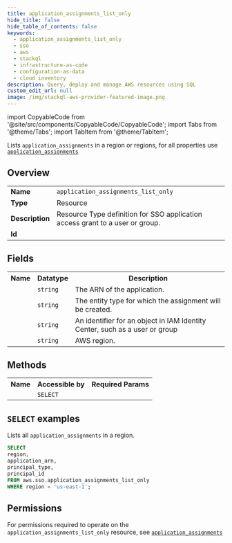 ```yaml
---
title: application_assignments_list_only
hide_title: false
hide_table_of_contents: false
keywords:
  - application_assignments_list_only
  - sso
  - aws
  - stackql
  - infrastructure-as-code
  - configuration-as-data
  - cloud inventory
description: Query, deploy and manage AWS resources using SQL
custom_edit_url: null
image: /img/stackql-aws-provider-featured-image.png
---
```


import CopyableCode from '@site/src/components/CopyableCode/CopyableCode';
import Tabs from '@theme/Tabs';
import TabItem from '@theme/TabItem';

Lists <code>application_assignments</code> in a region or regions, for all properties use <a href="/services/serviceName/application_assignments/"><code>application_assignments</code></a>

## Overview
<table>
<tbody>
<tr><td><b>Name</b></td><td><code>application_assignments_list_only</code></td></tr>
<tr><td><b>Type</b></td><td>Resource</td></tr>
<tr><td><b>Description</b></td><td>Resource Type definition for SSO application access grant to a user or group.</td></tr>
<tr><td><b>Id</b></td><td><CopyableCode code="aws.sso.application_assignments_list_only" /></td></tr>
</tbody>
</table>

## Fields
<table>
<tbody>
<tr><th>Name</th><th>Datatype</th><th>Description</th></tr><tr><td><CopyableCode code="application_arn" /></td><td><code>string</code></td><td>The ARN of the application.</td></tr>
<tr><td><CopyableCode code="principal_type" /></td><td><code>string</code></td><td>The entity type for which the assignment will be created.</td></tr>
<tr><td><CopyableCode code="principal_id" /></td><td><code>string</code></td><td>An identifier for an object in IAM Identity Center, such as a user or group</td></tr>
<tr><td><CopyableCode code="region" /></td><td><code>string</code></td><td>AWS region.</td></tr>
</tbody>
</table>

## Methods

<table>
<tbody>
  <tr>
    <th>Name</th>
    <th>Accessible by</th>
    <th>Required Params</th>
  </tr>
  <tr>
    <td><CopyableCode code="list_resources" /></td>
    <td><code>SELECT</code></td>
    <td><CopyableCode code="region" /></td>
  </tr>
</tbody>
</table>

## `SELECT` examples
Lists all <code>application_assignments</code> in a region.
```sql
SELECT
region,
application_arn,
principal_type,
principal_id
FROM aws.sso.application_assignments_list_only
WHERE region = 'us-east-1';
```


## Permissions

For permissions required to operate on the <code>application_assignments_list_only</code> resource, see <a href="/services/sso/application_assignments/#permissions"><code>application_assignments</code></a>

